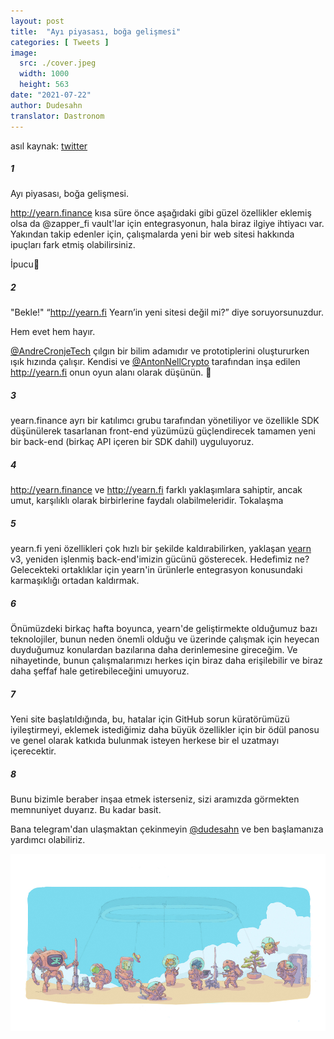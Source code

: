 ```yaml
---
layout: post
title:  "Ayı piyasası, boğa gelişmesi"
categories: [ Tweets ]
image:
  src: ./cover.jpeg
  width: 1000
  height: 563
date: "2021-07-22"
author: Dudesahn
translator: Dastronom
---
```


asıl kaynak: [twitter](https://twitter.com/dudesahn/status/1417898521685078016)

##### 1

Ayı piyasası, boğa gelişmesi.

http://yearn.finance kısa süre önce aşağıdaki gibi güzel özellikler eklemiş olsa da
@zapper_fi
vault'lar için entegrasyonun, hala biraz ilgiye ihtiyacı var. Yakından takip edenler için, çalışmalarda yeni bir web sitesi hakkında ipuçları fark etmiş olabilirsiniz.

İpucu🧵

##### 2

"Bekle!" “http://yearn.fi Yearn’in yeni sitesi değil mi?” diye soruyorsunuzdur.

Hem evet hem hayır.

[@AndreCronjeTech](https://twitter.com/AndreCronjeTech) çılgın bir bilim adamıdır ve prototiplerini oluştururken ışık hızında çalışır. Kendisi ve [@AntonNellCrypto](https://twitter.com/AntonNellCrypto) tarafından inşa edilen http://yearn.fi onun oyun alanı olarak düşünün. 🧪

##### 3

yearn.finance ayrı bir katılımcı grubu tarafından yönetiliyor ve özellikle SDK düşünülerek tasarlanan front-end yüzümüzü güçlendirecek tamamen yeni bir back-end (birkaç API içeren bir SDK dahil) uyguluyoruz.

##### 4

http://yearn.finance ve http://yearn.fi farklı yaklaşımlara sahiptir, ancak umut, karşılıklı olarak birbirlerine faydalı olabilmeleridir. Tokalaşma

##### 5

yearn.fi yeni özellikleri çok hızlı bir şekilde kaldırabilirken, yaklaşan [yearn](http://yearn.finance) v3, yeniden işlenmiş back-end'imizin gücünü gösterecek. Hedefimiz ne? Gelecekteki ortaklıklar için yearn'in ürünlerle entegrasyon konusundaki karmaşıklığı ortadan kaldırmak.

##### 6

Önümüzdeki birkaç hafta boyunca, yearn'de geliştirmekte olduğumuz bazı teknolojiler, bunun neden önemli olduğu ve üzerinde çalışmak için heyecan duyduğumuz konulardan bazılarına daha derinlemesine gireceğim. Ve nihayetinde, bunun çalışmalarımızı herkes için biraz daha erişilebilir ve biraz daha şeffaf hale getirebileceğini umuyoruz.

##### 7

Yeni site başlatıldığında, bu, hatalar için GitHub sorun küratörümüzü iyileştirmeyi, eklemek istediğimiz daha büyük özellikler için bir ödül panosu ve genel olarak katkıda bulunmak isteyen herkese bir el uzatmayı içerecektir.

##### 8

Bunu bizimle beraber inşaa etmek isterseniz, sizi aramızda görmekten memnuniyet duyarız. Bu kadar basit.

Bana telegram'dan ulaşmaktan çekinmeyin
[@dudesahn](https://twitter.com/dudesahn) ve ben başlamanıza yardımcı olabiliriz.

![](image1.jpeg?w=1000&h=563)